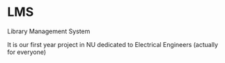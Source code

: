 # LMS
Library Management System

It is our first year project in NU dedicated to Electrical Engineers (actually for everyone)
